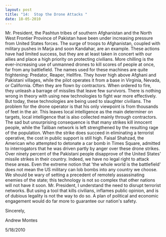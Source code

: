 ```yaml
---
layout: post
title: "14:  Stop the Drone Attacks "
date: 18-05-2010
---
```

Mr. President, the Pashtun tribes of southern Afghanistan and the North West Frontier Province of Pakistan have been under increasing pressure from United States forces. The surge of troops to Afghanistan, coupled with military pushes in Marja and soon Kandahar, are an example. These actions have had limited success, but they are at least taken in concert with our allies and place a high priority on protecting civilians. More chilling is the ever-increasing use of unmanned drones to kill scores of people at once, far from any battlefield. The names used for these machines are quite frightening: Predator, Reaper, Hellfire. They hover high above Afghani and Pakistani villages, while the pilot operates it from a base in Virginia, Nevada, or California. Often they are flown by contractors. When ordered to fire, they unleash a barrage of missiles that leave few survivors. There is nothing wrong in theory with using new technologies to fight war more effectively. But today, these technologies are being used to slaughter civilians. The problem for the drone operator is that his only viewpoint is from thousands of feet in the air. This leaves local intelligence as the main determiner on targets, local intelligence that is also collected mainly through contractors. The sad but unsurprising consequence is that many strikes kill innocent people, while the Taliban network is left strengthened by the resulting rage of the population. When the strike does succeed in eliminating a terrorist operative, the cost in public support is still high. Faisal Shahzad, the American who attempted to detonate a car bomb in Times Square, admitted to interrogators that he was driven partly by anger over these drone strikes. Over ninety percent of the Pakistani people disapprove of the United States' missile strikes in their country. Indeed, we have no legal right to attack these areas. Even the extreme notion that 'the whole world is the battlefield' does not mean the US military can lob bombs into any country we choose. We should be wary of setting a precedent of remotely assassinating enemies of the state; this technology is not so complex that other nations will not have it soon. Mr. President, I understand the need to disrupt terrorist networks. But using a tool that kills civilians, inflames public opinion, and is of dubious legality is not the way to do so. A plan of political and economic engagement would do far more to guarantee our nation's safety.

Sincerely,

Andrew Montes

5/18/2010
 

 